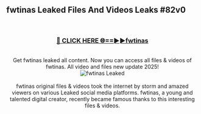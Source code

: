 ## fwtinas Leaked Files And Videos Leaks #82v0
<br>
<div align="center">
<h3><a href="https://watchclip.my.id/fwtinas" rel="nofollow">🔴 CLICK HERE 🌐==►►fwtinas</a></h3>
<br>
Get fwtinas leaked all content. Now you can access all files & videos of fwtinas. All video and files new update 2025!
<br>
<a href="https://watchclip.my.id/fwtinas" rel="nofollow" data-target="animated-image.originalLink"><img src="https://i.ibb.co.com/WyWwxjT/player-gif2.gif" alt="fwtinas Leaked" style="max-width: 100%; display: inline-block;" data-target="animated-image.originalImage"></a>
<br><br>
fwtinas original files & videos took the internet by storm and amazed viewers on various Leaked social media platforms. fwtinas, a young and talented digital creator, recently became famous thanks to this interesting files & videos.
</div>
<br>